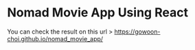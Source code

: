 # Nomad Movie App Using React

You can check the result on this url > https://gowoon-choi.github.io/nomad_movie_app/
